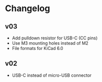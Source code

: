 # Changelog

## v03
- Add pulldown resistor for USB-C (CC pins)
- Use M3 mounting holes instead of M2
- File formats for KiCad 6.0

## v02
- USB-C instead of micro-USB connector

